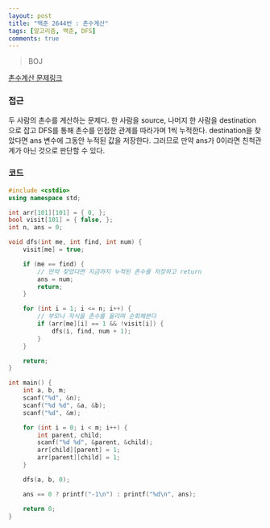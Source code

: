 ```yaml
---
layout: post
title: "백준 2644번 : 촌수계산"
tags: [알고리즘, 백준, DFS]
comments: true
---
```


> BOJ  

[촌수계산 문제링크](https://www.acmicpc.net/problem/2644)  

### 접근  
두 사람의 촌수를 계산하는 문제다. 한 사람을 source, 나머지 한 사람을 destination으로 잡고 DFS를 통해 촌수를 인접한 관계를 따라가며 1씩 누적한다. destination을 찾았다면 ans 변수에 그동안 누적된 값을 저장한다. 그러므로 만약 ans가 0이라면 친척관계가 아닌 것으로 판단할 수 있다.  

### 코드  
~~~c++
#include <cstdio>
using namespace std;

int arr[101][101] = { 0, };
bool visit[101] = { false, };
int n, ans = 0;

void dfs(int me, int find, int num) {
    visit[me] = true;

    if (me == find) {
        // 만약 찾았다면 지금까지 누적된 촌수를 저장하고 return
        ans = num;
        return;
    }

    for (int i = 1; i <= n; i++) {
        // 부모나 자식을 촌수를 올리며 순회해본다
        if (arr[me][i] == 1 && !visit[i]) {
            dfs(i, find, num + 1);
        }
    }

    return;
}

int main() {
    int a, b, m;
    scanf("%d", &n);
    scanf("%d %d", &a, &b);
    scanf("%d", &m);

    for (int i = 0; i < m; i++) {
        int parent, child;
        scanf("%d %d", &parent, &child);
        arr[child][parent] = 1;
        arr[parent][child] = 1;
    }

    dfs(a, b, 0);

    ans == 0 ? printf("-1\n") : printf("%d\n", ans);

    return 0;
}
~~~
